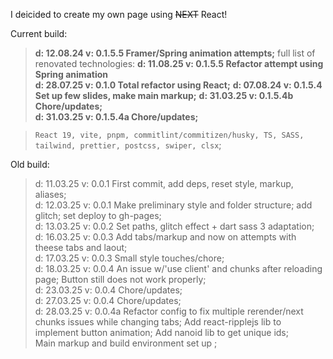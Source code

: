 I deicided to create my own page using ~~NEXT~~ React!

Current build:<br>

> <b>d: 12.08.24 v: 0.1.5.5 Framer/Spring animation attempts;</b>
> full list of renovated technologies:
> <b>d: 11.08.25 v: 0.1.5.5 Refactor attempt using Spring animation</b><br>
> <b>d: 28.07.25 v: 0.1.0 Total refactor using React;</b>
> <b>d: 07.08.24 v: 0.1.5.4 Set up few slides, make main markup;</b>
> <b>d: 31.03.25 v: 0.1.5.4b Chore/updates;</b><br>
> <b>d: 31.03.25 v: 0.1.5.4a Chore/updates;</b><br>

> `React 19, vite, pnpm, commitlint/commitizen/husky, TS, SASS, tailwind, prettier, postcss, swiper, clsx`;<br>

Old build:

> d: 11.03.25 v: 0.0.1 First commit, add deps, reset style, markup, aliases;<br>
> d: 12.03.25 v: 0.0.1 Make preliminary style and folder structure; add glitch; set deploy to gh-pages;<br>
> d: 13.03.25 v: 0.0.2 Set paths, glitch effect + dart sass 3 adaptation;<br>
> d: 16.03.25 v: 0.0.3 Add tabs/markup and now on attempts with theese tabs and laout;<br>
> d: 17.03.25 v: 0.0.3 Small style touches/chore;<br>
> d: 18.03.25 v: 0.0.4 An issue w/'use client' and chunks after reloading page; Button still does not work properly;<br>
> d: 23.03.25 v: 0.0.4 Chore/updates;<br>
> d: 27.03.25 v: 0.0.4 Chore/updates;<br>
> d: 28.03.25 v: 0.0.4a Refactor config to fix multiple rerender/next chunks issues while changing tabs; Add react-ripplejs lib to implement button animation; Add nanoid lib to get unique ids;<br>
> Main markup and build environment set up ;
